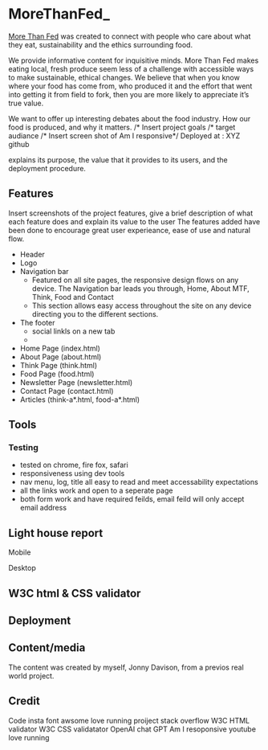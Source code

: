 # MoreThanFed_

[More Than Fed](https://jonnydavison.github.io/MoreThanFed/index.html) was created to connect with people who care about what they eat, sustainability and the ethics surrounding food.
 
We provide informative content for inquisitive minds. More Than Fed makes eating local, fresh produce seem less of a challenge with accessible ways to make sustainable, ethical changes. We believe that when you know where your food has come from, who produced it and the effort that went into getting it from field to fork, then you are more likely to appreciate it’s true value. 

We want to offer up interesting debates about the food industry. How our food is produced, and why it matters.
 /* Insert project goals
/* target audiance
/* Insert screen shot of Am I responsive*/
Deployed at : XYZ github

explains its purpose, the value that it provides to its users, and the deployment procedure.

## Features 
Insert screenshots of the project features, give a brief description of what each feature does and explain its value to the user
The features added have been done to encourage great user experieance, ease of use and natural flow. 
- Header
- Logo 
- Navigation bar
    - Featured on all site pages, the responsive design flows on any device. The Navigation bar leads you through, Home, About MTF, Think, Food and Contact
    - This section allows easy access throughout the site on any device directing you to the different sections. 
- The footer
    - social linkls on a new tab
    - 
- Home Page (index.html)
- About Page (about.html)
- Think Page (think.html)
- Food Page (food.html)
- Newsletter Page (newsletter.html)
- Contact Page (contact.html)
- Articles (think-a*.html, food-a*.html)

## Tools
<!-- * {
    outline: 1px solid #f00 !important;
} -->

### Testing 
- tested on chrome, fire fox, safari 
- responsiveness using dev tools 
- nav menu, log, title all easy to read and meet accessability expectations
- all the links work and open to a seperate page
- both form work and have required feilds, email feild will only accept email address 
## Light house report
Mobile

Desktop

## W3C html & CSS validator 

## Deployment

## Content/media 
The content was created by myself, Jonny Davison, from a previos real world project. 

## Credit 
Code insta
font awsome 
love running proiject 
stack overflow
W3C HTML validator 
W3C CSS validatator 
OpenAI chat GPT
Am I resoponsive 
youtube
love running 